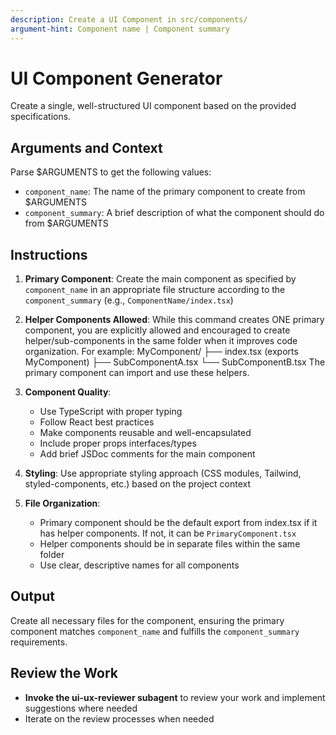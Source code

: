 ```yaml
---
description: Create a UI Component in src/components/
argument-hint: Component name | Component summary
---
```


# UI Component Generator

Create a single, well-structured UI component based on the provided specifications.

## Arguments and Context

Parse $ARGUMENTS to get the following values:

- `component_name`: The name of the primary component to create from $ARGUMENTS
- `component_summary`: A brief description of what the component should do from $ARGUMENTS

## Instructions

1. **Primary Component**: Create the main component as specified by `component_name` in an appropriate file structure according to the `component_summary` (e.g., `ComponentName/index.tsx`)

2. **Helper Components Allowed**: While this command creates ONE primary component, you are explicitly allowed and encouraged to create helper/sub-components in the same folder when it improves code organization. For example:
MyComponent/
├── index.tsx (exports MyComponent)
├── SubComponentA.tsx
└── SubComponentB.tsx
   The primary component can import and use these helpers.

3. **Component Quality**:
   - Use TypeScript with proper typing
   - Follow React best practices
   - Make components reusable and well-encapsulated
   - Include proper props interfaces/types
   - Add brief JSDoc comments for the main component

4. **Styling**: Use appropriate styling approach (CSS modules, Tailwind, styled-components, etc.) based on the project context

5. **File Organization**: 
   - Primary component should be the default export from index.tsx if it has helper components. If not, it can be `PrimaryComponent.tsx`
   - Helper components should be in separate files within the same folder
   - Use clear, descriptive names for all components

## Output
Create all necessary files for the component, ensuring the primary component matches `component_name` and fulfills the `component_summary` requirements.

## Review the Work
   - **Invoke the ui-ux-reviewer subagent** to review your work and implement suggestions where needed
   - Iterate on the review processes when needed